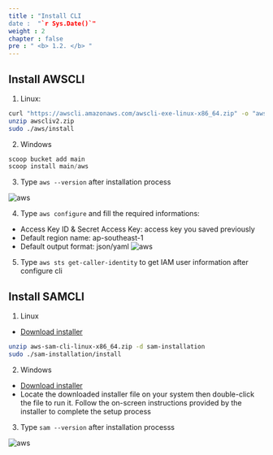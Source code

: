 ```yaml
---
title : "Install CLI
date :  "`r Sys.Date()`" 
weight : 2 
chapter : false
pre : " <b> 1.2. </b> "
---
```


## Install AWSCLI

1. Linux:

```bash
curl "https://awscli.amazonaws.com/awscli-exe-linux-x86_64.zip" -o "awscliv2.zip"
unzip awscliv2.zip
sudo ./aws/install
```

2. Windows

```powershell
scoop bucket add main
scoop install main/aws
```

3. Type `aws --version` after installation process

![aws](/images/1/1.2/awscli.png)

4. Type `aws configure` and fill the required informations:

- Access Key ID & Secret Access Key: access key you saved previously
- Default region name: ap-southeast-1
- Default output format: json/yaml
![aws](/images/1/1.2/cli-configure.png)

5. Type `aws sts get-caller-identity` to get IAM user information after configure cli

## Install SAMCLI

1. Linux

- [Download installer](https://github.com/aws/aws-sam-cli/releases/latest/download/aws-sam-cli-linux-x86_64.zip)

```bash
unzip aws-sam-cli-linux-x86_64.zip -d sam-installation
sudo ./sam-installation/install
```

2. Windows

- [Download installer](https://github.com/aws/aws-sam-cli/releases/latest/download/AWS_SAM_CLI_64_PY3.msi)
- Locate the downloaded installer file on your system then double-click the file to run it. Follow the on-screen instructions provided by the installer to complete the setup process

3. Type `sam --version` after installation processs

![aws](/images/1/1.2/sam.png)
